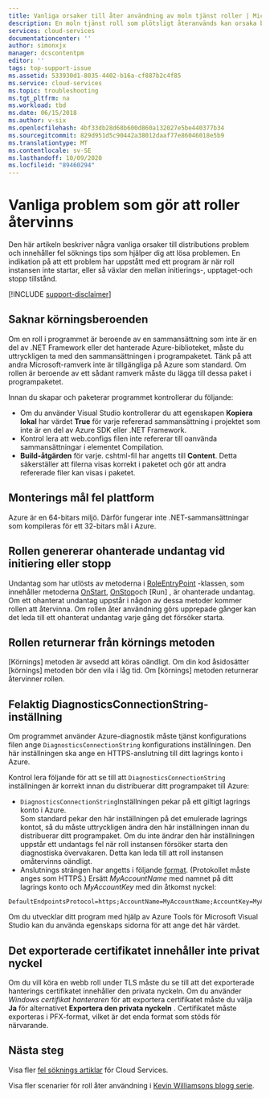 ```yaml
---
title: Vanliga orsaker till åter användning av moln tjänst roller | Microsoft Docs
description: En moln tjänst roll som plötsligt återanvänds kan orsaka betydande stillestånds tid. Här följer några vanliga problem som gör att roller återvinns, vilket kan hjälpa dig att minska stillestånds tiden.
services: cloud-services
documentationcenter: ''
author: simonxjx
manager: dcscontentpm
editor: ''
tags: top-support-issue
ms.assetid: 533930d1-8035-4402-b16a-cf887b2c4f85
ms.service: cloud-services
ms.topic: troubleshooting
ms.tgt_pltfrm: na
ms.workload: tbd
ms.date: 06/15/2018
ms.author: v-six
ms.openlocfilehash: 4bf33db28d68b600d860a132027e5be440377b34
ms.sourcegitcommit: 829d951d5c90442a38012daaf77e86046018e5b9
ms.translationtype: MT
ms.contentlocale: sv-SE
ms.lasthandoff: 10/09/2020
ms.locfileid: "89460294"
---
```

# <a name="common-issues-that-cause-roles-to-recycle"></a>Vanliga problem som gör att roller återvinns
Den här artikeln beskriver några vanliga orsaker till distributions problem och innehåller fel söknings tips som hjälper dig att lösa problemen. En indikation på att ett problem har uppstått med ett program är när roll instansen inte startar, eller så växlar den mellan initierings-, upptaget-och stopp tillstånd.

[!INCLUDE [support-disclaimer](../../includes/support-disclaimer.md)]

## <a name="missing-runtime-dependencies"></a>Saknar körningsberoenden
Om en roll i programmet är beroende av en sammansättning som inte är en del av .NET Framework eller det hanterade Azure-biblioteket, måste du uttryckligen ta med den sammansättningen i programpaketet. Tänk på att andra Microsoft-ramverk inte är tillgängliga på Azure som standard. Om rollen är beroende av ett sådant ramverk måste du lägga till dessa paket i programpaketet.

Innan du skapar och paketerar programmet kontrollerar du följande:

* Om du använder Visual Studio kontrollerar du att egenskapen **Kopiera lokal** har värdet **True** för varje refererad sammansättning i projektet som inte är en del av Azure SDK eller .NET Framework.
* Kontrol lera att web.configs filen inte refererar till oanvända sammansättningar i elementet Compilation.
* **Build-åtgärden** för varje. cshtml-fil har angetts till **Content**. Detta säkerställer att filerna visas korrekt i paketet och gör att andra refererade filer kan visas i paketet.

## <a name="assembly-targets-wrong-platform"></a>Monterings mål fel plattform
Azure är en 64-bitars miljö. Därför fungerar inte .NET-sammansättningar som kompileras för ett 32-bitars mål i Azure.

## <a name="role-throws-unhandled-exceptions-while-initializing-or-stopping"></a>Rollen genererar ohanterade undantag vid initiering eller stopp
Undantag som har utlösts av metoderna i [RoleEntryPoint] -klassen, som innehåller metoderna [OnStart], [OnStop]och [Run] , är ohanterade undantag. Om ett ohanterat undantag uppstår i någon av dessa metoder kommer rollen att återvinna. Om rollen åter användning görs upprepade gånger kan det leda till ett ohanterat undantag varje gång det försöker starta.

## <a name="role-returns-from-run-method"></a>Rollen returnerar från körnings metoden
[Körnings] metoden är avsedd att köras oändligt. Om din kod åsidosätter [körnings] metoden bör den vila i låg tid. Om [körnings] metoden returnerar återvinner rollen.

## <a name="incorrect-diagnosticsconnectionstring-setting"></a>Felaktig DiagnosticsConnectionString-inställning
Om programmet använder Azure-diagnostik måste tjänst konfigurations filen ange `DiagnosticsConnectionString` konfigurations inställningen. Den här inställningen ska ange en HTTPS-anslutning till ditt lagrings konto i Azure.

Kontrol lera följande för att se till att `DiagnosticsConnectionString` inställningen är korrekt innan du distribuerar ditt programpaket till Azure:  

* `DiagnosticsConnectionString`Inställningen pekar på ett giltigt lagrings konto i Azure.  
  Som standard pekar den här inställningen på det emulerade lagrings kontot, så du måste uttryckligen ändra den här inställningen innan du distribuerar ditt programpaket. Om du inte ändrar den här inställningen uppstår ett undantags fel när roll instansen försöker starta den diagnostiska övervakaren. Detta kan leda till att roll instansen omåtervinns oändligt.
* Anslutnings strängen har angetts i följande [format](../storage/common/storage-configure-connection-string.md). (Protokollet måste anges som HTTPS.) Ersätt *MyAccountName* med namnet på ditt lagrings konto och *MyAccountKey* med din åtkomst nyckel:    

```console
DefaultEndpointsProtocol=https;AccountName=MyAccountName;AccountKey=MyAccountKey
```

  Om du utvecklar ditt program med hjälp av Azure Tools för Microsoft Visual Studio kan du använda egenskaps sidorna för att ange det här värdet.

## <a name="exported-certificate-does-not-include-private-key"></a>Det exporterade certifikatet innehåller inte privat nyckel
Om du vill köra en webb roll under TLS måste du se till att det exporterade hanterings certifikatet innehåller den privata nyckeln. Om du använder *Windows certifikat hanteraren* för att exportera certifikatet måste du välja **Ja** för alternativet **Exportera den privata nyckeln** . Certifikatet måste exporteras i PFX-format, vilket är det enda format som stöds för närvarande.

## <a name="next-steps"></a>Nästa steg
Visa fler [fel söknings artiklar](https://azure.microsoft.com/documentation/articles/?tag=top-support-issue&product=cloud-services) för Cloud Services.

Visa fler scenarier för roll åter användning i [Kevin Williamsons blogg serie](https://docs.microsoft.com/archive/blogs/kwill/windows-azure-paas-compute-diagnostics-data).

[RoleEntryPoint]: https://msdn.microsoft.com/library/microsoft.windowsazure.serviceruntime.roleentrypoint.aspx
[OnStart]: https://msdn.microsoft.com/library/microsoft.windowsazure.serviceruntime.roleentrypoint.onstart.aspx
[OnStop]: https://msdn.microsoft.com/library/microsoft.windowsazure.serviceruntime.roleentrypoint.onstop.aspx
[Fungerar]: https://msdn.microsoft.com/library/microsoft.windowsazure.serviceruntime.roleentrypoint.run.aspx

